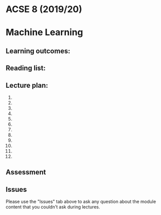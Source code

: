 # ACSE 8 (2019/20)
# Machine Learning

## Learning outcomes:

## Reading list:

## Lecture plan:

 1. 
 2. 
 3. 
 4. 
 5. 
 6. 
 7. 
 8. 
 9. 
10. 
11. 
12.

## Assessment



## Issues
 
Please use the "Issues" tab above to ask any question about the module content that you couldn't ask during lectures.
  
